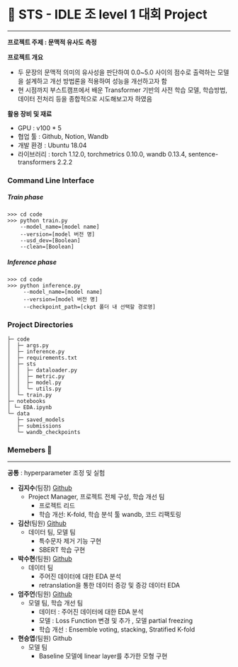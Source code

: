 

# 🌠 STS - IDLE 조 level 1 대회 Project
---
**프로젝트 주제 : 문맥적 유사도 측정**

**프로젝트 개요**  
- 두 문장의 문맥적 의미의 유사성을 판단하여 0.0~5.0 사이의 점수로 출력하는 모델을 설계하고 개선 방법론을 적용하여 성능을 개선하고자 함 
- 현 시점까지 부스트캠프에서 배운 Transformer 기반의 사전 학습 모델, 학습방법, 데이터 전처리 등을 종합적으로 시도해보고자 하였음

**활용 장비 및 재료**
- GPU : v100 * 5
- 협업 툴 : Github, Notion, Wandb
- 개발 환경 : Ubuntu 18.04
- 라이브러리 : torch 1.12.0, torchmetrics 0.10.0, wandb 0.13.4, sentence-transformers 2.2.2

### Command Line Interface

##### Train phase
```
>>> cd code
>>> python train.py 
	--model_name=[model name] 
	--version=[model 버전 명] 
	--usd_dev=[Boolean]
	--clean=[Boolean]
```

##### Inference phase
```
>>> cd code
>>> python inference.py
	 --model_name=[model name] 
	 --version=[model 버전 명] 
	 --checkpoint_path=[ckpt 폴더 내 선택할 경로명]
```

### Project Directories
```
├─ code
│  ├─ args.py
│  ├─ inference.py
│  ├─ requirements.txt
│  ├─ sts
│  │  ├─ dataloader.py
│  │  ├─ metric.py
│  │  ├─ model.py
│  │  └─ utils.py
│  └─ train.py
├─ notebooks
│ └─ EDA.ipynb
└─ data
   ├─ saved_models
   ├─ submissions
   └─ wandb_checkpoints
```

### Memebers 👥
---
**공통** : hyperparameter 조정 및 실험
-   **김지수**(팀장) [Github](https://github.com/kuotient)
    - Project Manager, 프로젝트 전체 구성, 학습 개선 팀
        -   프로젝트 리드
        -   학습 개선: K-fold, 학습 분석 툴 wandb, 코드 리팩토링
-   **김산**(팀원) [Github](https://github.com/jtlsan)
    - 데이터 팀, 모델 팀
        -   특수문자 제거 기능 구현
        -   SBERT 학습 구현
-   **박수현**(팀원) [Github](https://github.com/HitHereX)
    - 데이터 팀
        -   주어진 데이터에 대한 EDA 분석
        -   retranslation을 통한 데이터 증강 및 증강 데이터 EDA
-   **엄주언**(팀원) [Github](https://github.com/EJueon)
    - 모델 팀, 학습 개선 팀
        -   데이터 : 주어진 데이터에 대한 EDA 분석
        -   모델 : Loss Function 변경 및 추가 , 모델 partial freezing
        -   학습 개선 : Ensemble voting, stacking, Stratified K-fold
-   **현승엽**(팀원) Github
    - 모델 팀
        -   Baseline 모델에 linear layer를 추가한 모형 구현
